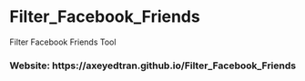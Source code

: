 # Filter_Facebook_Friends
Filter Facebook Friends Tool
<h3> Website: https://axeyedtran.github.io/Filter_Facebook_Friends</h3>
